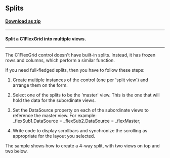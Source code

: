 ## Splits
#### [Download as zip](https://minhaskamal.github.io/DownGit/#/home?url=https://github.com/GrapeCity/ComponentOne-WinForms-Samples/tree/master/NetFramework\FlexGrid\VB\Splits)
____
#### Split a C1FlexGrid into multiple views.
____
The C1FlexGrid control doesn't have built-in splits. Instead, it has frozen rows and columns, which perform a similar function. 

If you need full-fledged splits, then you have to follow these steps: 

1) Create multiple instances of the control (one per 'split view') and arrange them on the form. 

2) Select one of the splits to be the 'master' view. This is the one that will hold the data for the subordinate views. 

3) Set the DataSource property on each of the subordinate views to reference the master view. For example:<br> _flexSub1.DataSource = _flexSub2.DataSource = _flexMaster; 

4) Write code to display scrollbars and synchronize the scrolling as appropriate for the layout you selected. 

The sample shows how to create a 4-way split, with two views on top and two below. 

